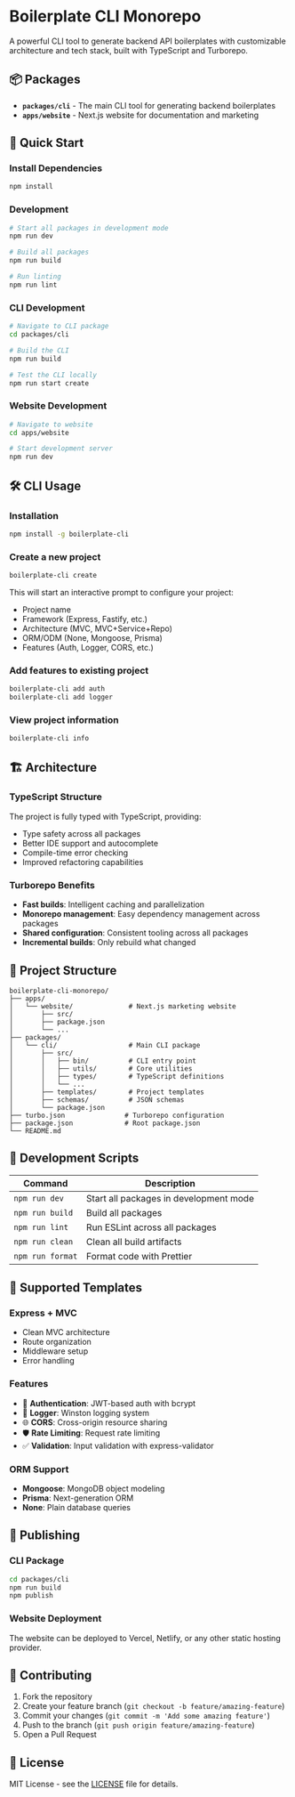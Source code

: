 # Boilerplate CLI Monorepo

A powerful CLI tool to generate backend API boilerplates with customizable architecture and tech stack, built with TypeScript and Turborepo.

## 📦 Packages

- **`packages/cli`** - The main CLI tool for generating backend boilerplates
- **`apps/website`** - Next.js website for documentation and marketing

## 🚀 Quick Start

### Install Dependencies

```bash
npm install
```

### Development

```bash
# Start all packages in development mode
npm run dev

# Build all packages
npm run build

# Run linting
npm run lint
```

### CLI Development

```bash
# Navigate to CLI package
cd packages/cli

# Build the CLI
npm run build

# Test the CLI locally
npm run start create
```

### Website Development

```bash
# Navigate to website
cd apps/website

# Start development server
npm run dev
```

## 🛠️ CLI Usage

### Installation

```bash
npm install -g boilerplate-cli
```

### Create a new project

```bash
boilerplate-cli create
```

This will start an interactive prompt to configure your project:
- Project name
- Framework (Express, Fastify, etc.)
- Architecture (MVC, MVC+Service+Repo)
- ORM/ODM (None, Mongoose, Prisma)
- Features (Auth, Logger, CORS, etc.)

### Add features to existing project

```bash
boilerplate-cli add auth
boilerplate-cli add logger
```

### View project information

```bash
boilerplate-cli info
```

## 🏗️ Architecture

### TypeScript Structure

The project is fully typed with TypeScript, providing:
- Type safety across all packages
- Better IDE support and autocomplete
- Compile-time error checking
- Improved refactoring capabilities

### Turborepo Benefits

- **Fast builds**: Intelligent caching and parallelization
- **Monorepo management**: Easy dependency management across packages
- **Shared configuration**: Consistent tooling across all packages
- **Incremental builds**: Only rebuild what changed

## 📁 Project Structure

```
boilerplate-cli-monorepo/
├── apps/
│   └── website/              # Next.js marketing website
│       ├── src/
│       ├── package.json
│       └── ...
├── packages/
│   └── cli/                  # Main CLI package
│       ├── src/
│       │   ├── bin/          # CLI entry point
│       │   ├── utils/        # Core utilities
│       │   ├── types/        # TypeScript definitions
│       │   └── ...
│       ├── templates/        # Project templates
│       ├── schemas/          # JSON schemas
│       └── package.json
├── turbo.json               # Turborepo configuration
├── package.json             # Root package.json
└── README.md
```

## 🔧 Development Scripts

| Command | Description |
|---------|-------------|
| `npm run dev` | Start all packages in development mode |
| `npm run build` | Build all packages |
| `npm run lint` | Run ESLint across all packages |
| `npm run clean` | Clean all build artifacts |
| `npm run format` | Format code with Prettier |

## 📝 Supported Templates

### Express + MVC
- Clean MVC architecture
- Route organization
- Middleware setup
- Error handling

### Features
- 🔐 **Authentication**: JWT-based auth with bcrypt
- 📝 **Logger**: Winston logging system
- 🌐 **CORS**: Cross-origin resource sharing
- 🛡️ **Rate Limiting**: Request rate limiting
- ✅ **Validation**: Input validation with express-validator

### ORM Support
- **Mongoose**: MongoDB object modeling
- **Prisma**: Next-generation ORM
- **None**: Plain database queries

## 🚀 Publishing

### CLI Package

```bash
cd packages/cli
npm run build
npm publish
```

### Website Deployment

The website can be deployed to Vercel, Netlify, or any other static hosting provider.

## 🤝 Contributing

1. Fork the repository
2. Create your feature branch (`git checkout -b feature/amazing-feature`)
3. Commit your changes (`git commit -m 'Add some amazing feature'`)
4. Push to the branch (`git push origin feature/amazing-feature`)
5. Open a Pull Request

## 📄 License

MIT License - see the [LICENSE](LICENSE) file for details.